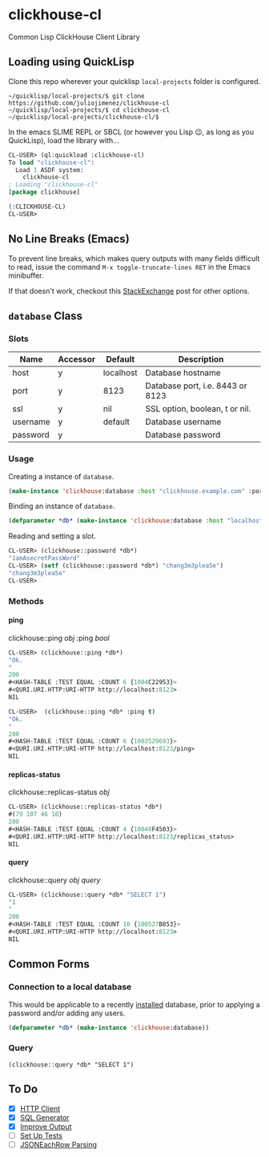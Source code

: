 # clickhouse-cl

Common Lisp ClickHouse Client Library

## Loading using QuickLisp

Clone this repo wherever your quicklisp `local-projects` folder is configured.

```
~/quicklisp/local-projects/$ git clone https://github.com/juliojimenez/clickhouse-cl
~/quicklisp/local-projects/$ cd clickhouse-cl
~/quicklisp/local-projects/clickhouse-cl/$
```

In the emacs SLIME REPL or SBCL (or however you Lisp :wink:, as long as you QuickLisp), load the library with...

```lisp
CL-USER> (ql:quickload :clickhouse-cl)
To load "clickhouse-cl":
  Load 1 ASDF system:
    clickhouse-cl
; Loading "clickhouse-cl"
[package clickhouse]

(:CLICKHOUSE-CL)
CL-USER>
```

## No Line Breaks (Emacs)

To prevent line breaks, which makes query outputs with many fields difficult to read, issue the command `M-x toggle-truncate-lines RET` in the Emacs minibuffer.

If that doesn't work, checkout this [StackExchange](https://superuser.com/questions/592154/how-can-i-turn-off-emacss-auto-line-wrapping-for-the-current-session) post for other options.

## `database` Class

### Slots

| Name | Accessor | Default | Description |
| ---- | -------- | ------- | ----------- |
| host | y | localhost | Database hostname |
| port | y | 8123 | Database port, i.e. 8443 or 8123 |
| ssl | y | nil | SSL option, boolean, t or nil. |
| username | y | default | Database username |
| password | y | | Database password |

### Usage

Creating a instance of `database`.

```lisp
(make-instance 'clickhouse:database :host "clickhouse.example.com" :port "8123" :username "example" :password "1amAsecretPassWord")
```

Binding an instance of `database`.

```lisp
(defparameter *db* (make-instance 'clickhouse:database :host "localhost" :port "8123" :ssl nil :username "default" :password "1amAsecretPassWord"))
```

Reading and setting a slot.

```lisp
CL-USER> (clickhouse::password *db*)
"1amAsecretPassWord"
CL-USER> (setf (clickhouse::password *db*) "chang3m3plea5e")
"chang3m3plea5e"
CL-USER>
```
### Methods

#### ping

clickhouse::ping *obj* :ping *bool*

```lisp
CL-USER> (clickhouse::ping *db*)
"Ok.
"
200
#<HASH-TABLE :TEST EQUAL :COUNT 6 {1004C22953}>
#<QURI.URI.HTTP:URI-HTTP http://localhost:8123>
NIL
```

```lisp
CL-USER>  (clickhouse::ping *db* :ping t)
"Ok.
"
200
#<HASH-TABLE :TEST EQUAL :COUNT 6 {1003529693}>
#<QURI.URI.HTTP:URI-HTTP http://localhost:8123/ping>
NIL
```

#### replicas-status

clickhouse::replicas-status *obj*

```lisp
CL-USER> (clickhouse::replicas-status *db*)
#(79 107 46 10)
200
#<HASH-TABLE :TEST EQUAL :COUNT 4 {10048F4503}>
#<QURI.URI.HTTP:URI-HTTP http://localhost:8123/replicas_status>
NIL
```

#### query

clickhouse::query *obj* *query*

```lisp
CL-USER> (clickhouse::query *db* "SELECT 1")
"1
"
200
#<HASH-TABLE :TEST EQUAL :COUNT 10 {100527B853}>
#<QURI.URI.HTTP:URI-HTTP http://localhost:8123>
NIL
```

## Common Forms

### Connection to a local database

This would be applicable to a recently [installed](https://clickhouse.com/docs/en/getting-started/quick-start/) database, prior to applying a password and/or adding any users.

```lisp
(defparameter *db* (make-instance 'clickhouse:database))
```

### Query

```
(clickhouse::query *db* "SELECT 1")
```

## To Do

- [x] [HTTP Client](https://github.com/juliojimenez/clickhouse-cl/issues/9)
- [x] [SQL Generator](https://github.com/juliojimenez/clickhouse-cl/issues/10)
- [x] [Improve Output](https://github.com/juliojimenez/clickhouse-cl/issues/12)
- [ ] [Set Up Tests](https://github.com/juliojimenez/clickhouse-cl/issues/17)
- [ ] [JSONEachRow Parsing](https://github.com/juliojimenez/clickhouse-cl/issues/18)